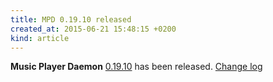 ```yaml
---
title: MPD 0.19.10 released
created_at: 2015-06-21 15:48:15 +0200
kind: article
---
```


**Music Player Daemon**
[0.19.10](http://www.musicpd.org/download/mpd/0.19/mpd-0.19.10.tar.xz)
has been released.
[Change log](http://git.musicpd.org/cgit/master/mpd.git/plain/NEWS?h=v0.19.10)
